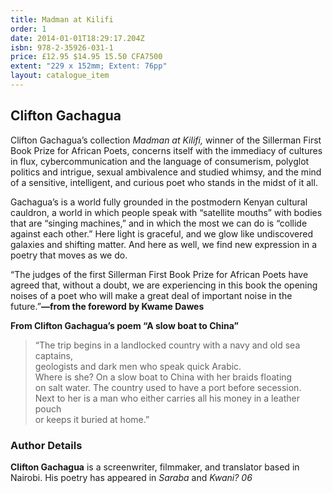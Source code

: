 ```yaml
---
title: Madman at Kilifi
order: 1
date: 2014-01-01T18:29:17.204Z
isbn: 978-2-35926-031-1
price: £12.95 $14.95 15.50 CFA7500
extent: "229 x 152mm; Extent: 76pp"
layout: catalogue_item
---
```

## Clifton Gachagua

Clifton Gachagua’s collection *Madman at Kilifi,* winner of the Sillerman First Book Prize for African Poets, concerns itself with the immediacy of cultures in flux, cybercommunication and the language of consumerism, polyglot politics and intrigue, sexual ambivalence and studied whimsy, and the mind of a sensitive, intelligent, and curious poet who stands in the midst of it all.

Gachagua’s is a world fully grounded in the postmodern Kenyan cultural cauldron, a world in which people speak with “satellite mouths” with bodies that are “singing machines,” and in which the most we can do is “collide against each other.” Here light is graceful, and we glow like undiscovered galaxies and shifting matter. And here as well, we find new expression in a poetry that moves as we do.

“The judges of the first Sillerman First Book Prize for African Poets have agreed that, without a doubt, we are experiencing in this book the opening noises of a poet who will make a great deal of important noise in the future.”**—from the foreword by Kwame Dawes**

**From Clifton Gachagua’s poem “A slow boat to China”**

> “The trip begins in a landlocked country with a navy and old sea captains,\
> geologists and dark men who speak quick Arabic.\
> Where is she? On a slow boat to China with her braids floating\
> on salt water. The country used to have a port before secession.\
> Next to her is a man who either carries all his money in a leather pouch\
> or keeps it buried at home.”

### Author Details

**Clifton Gachagua** is a screenwriter, filmmaker, and translator based in Nairobi. His poetry has appeared in *Saraba* and *Kwani? 06*